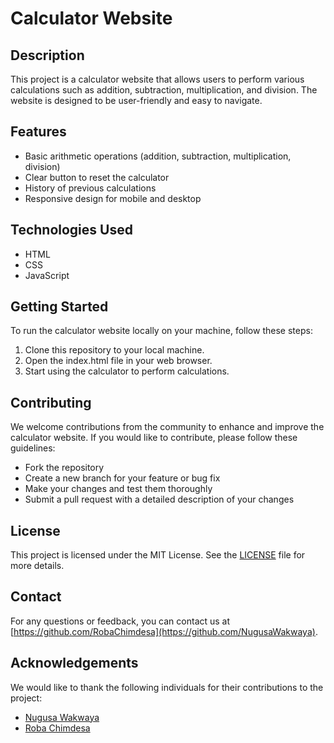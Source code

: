 # Calculator Website

## Description
This project is a calculator website that allows users to perform various calculations such as addition, subtraction, multiplication, and division. The website is designed to be user-friendly and easy to navigate.

## Features
- Basic arithmetic operations (addition, subtraction, multiplication, division)
- Clear button to reset the calculator
- History of previous calculations
- Responsive design for mobile and desktop

## Technologies Used
- HTML
- CSS
- JavaScript

## Getting Started
To run the calculator website locally on your machine, follow these steps:
1. Clone this repository to your local machine.
2. Open the index.html file in your web browser.
3. Start using the calculator to perform calculations.

## Contributing
We welcome contributions from the community to enhance and improve the calculator website. If you would like to contribute, please follow these guidelines:
- Fork the repository
- Create a new branch for your feature or bug fix
- Make your changes and test them thoroughly
- Submit a pull request with a detailed description of your changes

## License
This project is licensed under the MIT License. See the [LICENSE](/LICENSE) file for more details.

## Contact
For any questions or feedback, you can contact us at [https://github.com/RobaChimdesa](https://github.com/NugusaWakwaya).

## Acknowledgements
We would like to thank the following individuals for their contributions to the project:
- [Nugusa Wakwaya](https://github.com/NugusaWakwaya)
- [Roba Chimdesa](https://github.com/RobaChimdesa)
